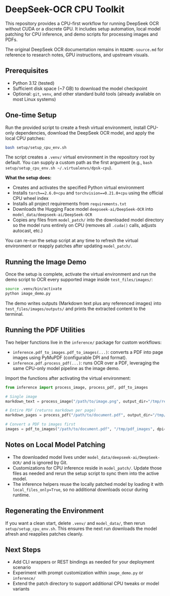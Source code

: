 # DeepSeek-OCR CPU Toolkit

This repository provides a CPU-first workflow for running DeepSeek OCR without CUDA or a discrete GPU. It includes setup automation, local model patching for CPU inference, and demo scripts for processing images and PDFs.

The original DeepSeek OCR documentation remains in `README-source.md` for reference to research notes, GPU instructions, and upstream visuals.

## Prerequisites
- Python 3.12 (tested)
- Sufficient disk space (~7 GB) to download the model checkpoint
- Optional: `git`, `venv`, and other standard build tools (already available on most Linux systems)

## One-time Setup
Run the provided script to create a fresh virtual environment, install CPU-only dependencies, download the DeepSeek OCR model, and apply the local CPU patches:

```bash
bash setup/setup_cpu_env.sh
```

The script creates a `.venv/` virtual environment in the repository root by default. You can supply a custom path as the first argument (e.g., `bash setup/setup_cpu_env.sh ~/.virtualenvs/dpsk-cpu`).

**What the setup does:**
- Creates and activates the specified Python virtual environment
- Installs `torch==2.6.0+cpu` and `torchvision==0.21.0+cpu` using the official CPU wheel index
- Installs all project requirements from `requirements.txt`
- Downloads the Hugging Face model `deepseek-ai/DeepSeek-OCR` into `model_data/deepseek-ai/DeepSeek-OCR`
- Copies any files from `model_patch/` into the downloaded model directory so the model runs entirely on CPU (removes all `.cuda()` calls, adjusts autocast, etc.)

You can re-run the setup script at any time to refresh the virtual environment or reapply patches after updating `model_patch/`.

## Running the Image Demo
Once the setup is complete, activate the virtual environment and run the demo script to OCR every supported image inside `test_files/images/`:

```bash
source .venv/bin/activate
python image_demo.py
```

The demo writes outputs (Markdown text plus any referenced images) into `test_files/images/outputs/` and prints the extracted content to the terminal.

## Running the PDF Utilities
Two helper functions live in the `inference/` package for custom workflows:

- `inference.pdf_to_images.pdf_to_images(...)`: converts a PDF into page images using PyMuPDF (configurable DPI and format).
- `inference.pdf.process_pdf(...)`: runs OCR over a PDF, leveraging the same CPU-only model pipeline as the image demo.

Import the functions after activating the virtual environment:

```python
from inference import process_image, process_pdf, pdf_to_images

# Single image
markdown_text = process_image("/path/to/image.png", output_dir="/tmp/results")

# Entire PDF (returns markdown per page)
markdown_pages = process_pdf("/path/to/document.pdf", output_dir="/tmp/pdf_results")

# Convert a PDF to images first
images = pdf_to_images("/path/to/document.pdf", "/tmp/pdf_images", dpi=200)
```

## Notes on Local Model Patching
- The downloaded model lives under `model_data/deepseek-ai/DeepSeek-OCR/` and is ignored by Git.
- Customizations for CPU inference reside in `model_patch/`. Update those files as needed and rerun the setup script to sync them into the active model.
- The inference helpers reuse the locally patched model by loading it with `local_files_only=True`, so no additional downloads occur during runtime.

## Regenerating the Environment
If you want a clean start, delete `.venv/` and `model_data/`, then rerun `setup/setup_cpu_env.sh`. This ensures the next run downloads the model afresh and reapplies patches cleanly.

## Next Steps
- Add CLI wrappers or REST bindings as needed for your deployment scenario
- Experiment with prompt customization within `image_demo.py` or `inference/`
- Extend the patch directory to support additional CPU tweaks or model variants
